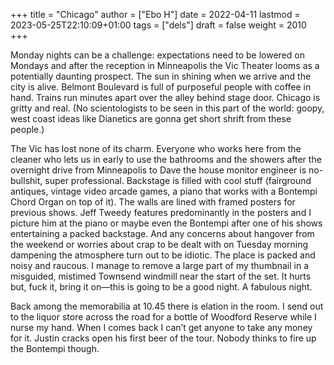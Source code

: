 +++
title = "Chicago"
author = ["Ebo H"]
date = 2022-04-11
lastmod = 2023-05-25T22:10:09+01:00
tags = ["dels"]
draft = false
weight = 2010
+++

Monday nights can be a challenge: expectations need to be lowered on Mondays and after the reception in Minneapolis the Vic Theater looms as a potentially daunting prospect. The sun in shining when we arrive and the city is alive. Belmont Boulevard is full of purposeful people with coffee in hand. Trains run minutes apart over the alley behind stage door. Chicago is gritty and real. (No scientologists to be seen in this part of the world: goopy, west coast ideas like Dianetics are gonna get short shrift from these people.)

The Vic has lost none of its charm. Everyone who works here from the cleaner who lets us in early to use the bathrooms and the showers after the overnight drive from Minneapolis to Dave the house monitor engineer is no-bullshit, super professional. Backstage is filled with cool stuff (fairground antiques, vintage video arcade games, a piano that works with a Bontempi Chord Organ on top of it). The walls are lined with framed posters for previous shows. Jeff Tweedy features predominantly in the posters and I picture him at the piano or maybe even the Bontempi after one of his shows entertaining a packed backstage.
And any concerns about hangover from the weekend or worries about crap to be dealt with on Tuesday morning dampening the atmosphere turn out to be idiotic. The place is packed and noisy and raucous. I manage to remove a large part of my thumbnail in a misguided, mistimed Townsend windmill near the start of the set. It hurts but, fuck it, bring it on—this is going to be a good night. A fabulous night.

Back among the memorabilia at 10.45 there is elation in the room. I send out to the liquor store across the road for a bottle of Woodford Reserve while I nurse my hand. When I comes back I can’t get anyone to take any money for it. Justin cracks open his first beer of the tour. Nobody thinks to fire up the Bontempi though.

